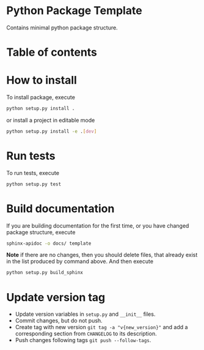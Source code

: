 # Python Package Template

Contains minimal python package structure.

# Table of contents

# How to install

To install package, execute

```bash
python setup.py install .
```

or install a project in editable mode

```bash
python setup.py install -e .[dev]
```

# Run tests

To run tests, execute

```bash
python setup.py test
```

# Build documentation

If you are building documentation for the first time,
or you have changed package structure, execute

```bash
sphinx-apidoc -o docs/ template
```

**Note** if there are no changes, then you should delete files,
that already exist in the list produced by command above.
And then execute

```bash
python setup.py build_sphinx
```

# Update version tag

- Update version variables in `setup.py` and `__init__` files.
- Commit changes, but do not push.
- Create tag with new version `git tag -a "v{new_version}"`
  and add a corresponding section from `CHANGELOG` to its description.
- Push changes following tags `git push --follow-tags`.
